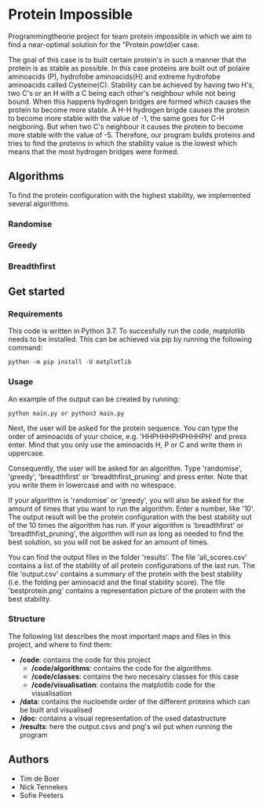 # Protein Impossible
Programmingtheorie project for team protein impossible in which we aim to find a near-optimal solution for the "Protein pow(d)er case.

The goal of this case is to built certain protein's in such a manner that the protein is as stable as possible. In this case proteins are built out of polaire aminoacids (P), hydrofobe aminoacids(H) and extreme hydrofobe aminoacids called Cysteine(C). Stability can be achieved by having two H's, two C's or an H with a C being each other's neighbour while not being bound. When this happens hydrogen bridges are formed which causes the protein to become more stable. A H-H hydrogen brigde causes the protein to become more stable with the value of -1, the same goes for C-H neigboring. But when two C's neighbour it causes the protein to become more stable with the value of -5. Therefore, our program builds proteins and tries to find the proteins in which the stability value is the lowest which means that the most hydrogen bridges were formed.

## Algorithms
To find the protein configuration with the highest stability, we implemented several algorithms. 

### Randomise
### Greedy
### Breadthfirst



## Get started

### Requirements

This code is written in Python 3.7. To succesfully run the code, matplotlib needs to be installed. This can be achieved via pip by running the following command: 

```
python -m pip install -U matplotlib
```

### Usage

An example of the output can be created by running:

```
python main.py or python3 main.py
```
Next, the user will be asked for the protein sequence. You can type the order of aminoacids of your choice, e.g. 'HHPHHHPHPHHHPH' and press enter. Mind that you only use the aminoacids H, P or C and write them in uppercase. 

Consequently, the user will be asked for an algorithm. Type 'randomise', 'greedy', 'breadthfirst' or 'breadthfirst_pruning' and press enter. Note that you write them in lowercase and with no witespace. 

If your algorithm is 'randomise' or 'greedy', you will also be asked for the amount of times that you want to run the algorithm. Enter a number, like '10'. The output result will be the protein configuration with the best stability out of the 10 times the algorithm has run. If your algorithm is 'breadthfirst' or 'breadthfist_pruning', the algorithm will run as long as needed to find the best solution, so you will not be asked for an amount of times.

You can find the output files in the folder 'results'. The file 'all_scores.csv' contains a list of the stability of all protein configurations of the last run. The file 'output.csv' contains a summary of the protein with the best stability (i.e. the folding per aminoacid and the final stability score). The file 'bestprotein.png' contains a representation picture of the protein with the best stability. 


### Structure
The following list describes the most important maps and files in this project, and where to find them:

- **/code**: contains the code for this project
  - **/code/algorithms**: contains the code for the algorithms 
  - **/code/classes**: contains the two necesairy classes for this case
  - **/code/visualisation**: contains the matplotlib code for the visualisation
- **/data**: contains the nucloetide order of the different proteins which can be built and visualised
- **/doc**: contains a visual representation of the used datastructure
- **/results**: here the output.csvs and png's wil put when running the program

## Authors
- Tim de Boer
- Nick Tennekes
- Sofie Peeters
